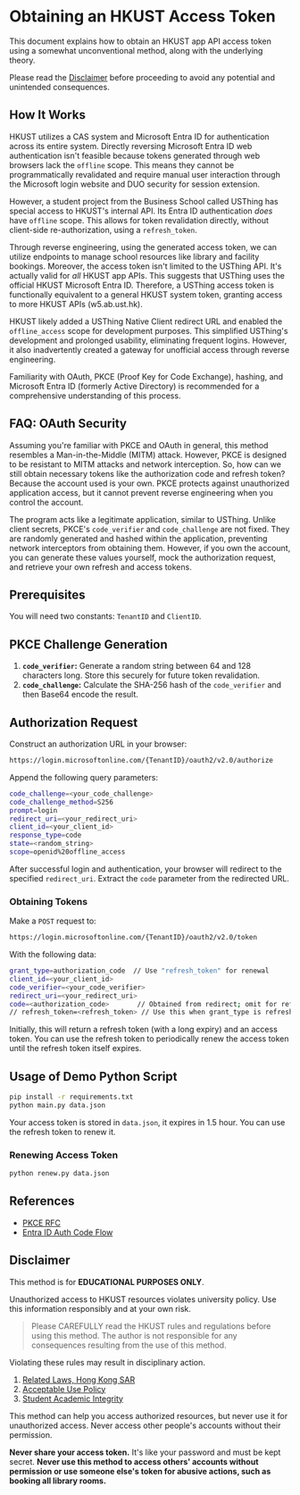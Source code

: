 # Obtaining an HKUST Access Token

This document explains how to obtain an HKUST app API access token using a somewhat unconventional method, along with the underlying theory.

Please read the [Disclaimer](#disclaimer) before proceeding to avoid any potential and unintended consequences.

## How It Works

HKUST utilizes a CAS system and Microsoft Entra ID for authentication across its entire system.  Directly reversing Microsoft Entra ID web authentication isn't feasible because tokens generated through web browsers lack the `offline` scope. This means they cannot be programmatically revalidated and require manual user interaction through the Microsoft login website and DUO security for session extension.

However, a student project from the Business School called USThing has special access to HKUST's internal API.  Its Entra ID authentication *does* have `offline` scope. This allows for token revalidation directly, without client-side re-authorization, using a `refresh_token`.

Through reverse engineering, using the generated access token, we can utilize endpoints to manage school resources like library and facility bookings.  Moreover, the access token isn't limited to the USThing API. It's actually valid for *all* HKUST app APIs. This suggests that USThing uses the official HKUST Microsoft Entra ID.  Therefore, a USThing access token is functionally equivalent to a general HKUST system token, granting access to more HKUST APIs (w5.ab.ust.hk).

HKUST likely added a USThing Native Client redirect URL and enabled the `offline_access` scope for development purposes. This simplified USThing's development and prolonged usability, eliminating frequent logins. However, it also inadvertently created a gateway for unofficial access through reverse engineering.

Familiarity with OAuth, PKCE (Proof Key for Code Exchange), hashing, and Microsoft Entra ID (formerly Active Directory) is recommended for a comprehensive understanding of this process.

## FAQ: OAuth Security

Assuming you're familiar with PKCE and OAuth in general, this method resembles a Man-in-the-Middle (MITM) attack. However, PKCE is designed to be resistant to MITM attacks and network interception.  So, how can we still obtain necessary tokens like the authorization code and refresh token?  Because the account used is your own. PKCE protects against unauthorized application access, but it cannot prevent reverse engineering when you control the account.

The program acts like a legitimate application, similar to USThing.  Unlike client secrets, PKCE's `code_verifier` and `code_challenge` are not fixed. They are randomly generated and hashed within the application, preventing network interceptors from obtaining them.  However, if you own the account, you can generate these values yourself, mock the authorization request, and retrieve your own refresh and access tokens.

## Prerequisites

You will need two constants: `TenantID` and `ClientID`.

## PKCE Challenge Generation

1. **`code_verifier`:** Generate a random string between 64 and 128 characters long.  Store this securely for future token revalidation.
2. **`code_challenge`:** Calculate the SHA-256 hash of the `code_verifier` and then Base64 encode the result.

## Authorization Request

Construct an authorization URL in your browser:

```bash
https://login.microsoftonline.com/{TenantID}/oauth2/v2.0/authorize
```

Append the following query parameters:

```bash
code_challenge=<your_code_challenge>
code_challenge_method=S256
prompt=login
redirect_uri=<your_redirect_uri>
client_id=<your_client_id>
response_type=code
state=<random_string>
scope=openid%20offline_access
```

After successful login and authentication, your browser will redirect to the specified `redirect_uri`. Extract the `code` parameter from the redirected URL.

### Obtaining Tokens

Make a `POST` request to:

```bash
https://login.microsoftonline.com/{TenantID}/oauth2/v2.0/token
```

With the following data:

```bash
grant_type=authorization_code  // Use "refresh_token" for renewal
client_id=<your_client_id>
code_verifier=<your_code_verifier>
redirect_uri=<your_redirect_uri>
code=<authorization_code>       // Obtained from redirect; omit for refresh
// refresh_token=<refresh_token> // Use this when grant_type is refresh_token
```

Initially, this will return a refresh token (with a long expiry) and an access token. You can use the refresh token to periodically renew the access token until the refresh token itself expires.

## Usage of Demo Python Script

```bash
pip install -r requirements.txt
python main.py data.json
```

Your access token is stored in `data.json`, it expires in 1.5 hour.  You can use the refresh token to renew it.

### Renewing Access Token

```bash
python renew.py data.json
```

## References

- [PKCE RFC](https://tools.ietf.org/html/rfc7636)
- [Entra ID Auth Code Flow](https://learn.microsoft.com/en-us/entra/identity-platform/v2-oauth2-auth-code-flow)

## Disclaimer

This method is for **EDUCATIONAL PURPOSES ONLY**.

Unauthorized access to HKUST resources violates university policy. Use this information responsibly and at your own risk.

> Please CAREFULLY read the HKUST rules and regulations before using this method.
> The author is not responsible for any consequences resulting from the use of this method.

Violating these rules may result in disciplinary action.

1. [Related Laws, Hong Kong SAR](https://itsc.hkust.edu.hk/it-policies-guidelines/related-laws)
2. [Acceptable Use Policy](https://itsc.hkust.edu.hk/it-policies-guidelines/aup)
3. [Student Academic Integrity](https://registry.hkust.edu.hk/resource-library/regulations-student-academic-integrity)

This method can help you access authorized resources, but never use it for unauthorized access. Never access other people's accounts without their permission.

**Never share your access token.** It's like your password and must be kept secret. **Never use this method to access others' accounts without permission or use someone else's token for abusive actions, such as booking all library rooms.**
